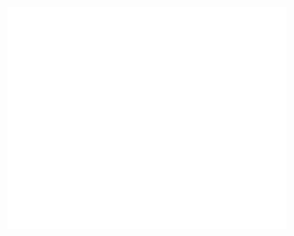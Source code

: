 <html>

<head>


</head>

<body>
<div align="center">
	<br>
    <img src="components/summary-table.svg" width="800" height="400" alt="Click to see the source">
	<br>
</div>

</body>

</html>

